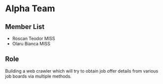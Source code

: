 # Alpha Team

## **Member List**
* Roscan Teodor MISS
* Olaru Bianca MISS

## **Role**

Building a web crawler which will try to obtain job offer details from various job boards via multiple methods.
